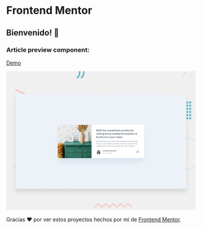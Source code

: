 # Frontend Mentor

## Bienvenido! 👋

### Article preview component:

[Demo](https://nacho93-article-preview-component.netlify.app/)

![Design preview for the Article preview component coding challenge](./design/desktop-preview.jpg)




Gracias :heart: por ver estos proyectos hechos por mi de [Frontend Mentor](https://www.frontendmentor.io).

